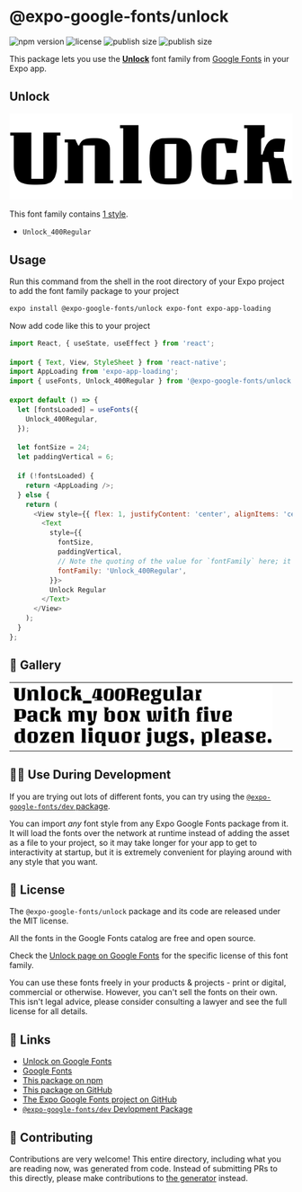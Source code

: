 # @expo-google-fonts/unlock

![npm version](https://flat.badgen.net/npm/v/@expo-google-fonts/unlock)
![license](https://flat.badgen.net/github/license/expo/google-fonts)
![publish size](https://flat.badgen.net/packagephobia/install/@expo-google-fonts/unlock)
![publish size](https://flat.badgen.net/packagephobia/publish/@expo-google-fonts/unlock)

This package lets you use the [**Unlock**](https://fonts.google.com/specimen/Unlock) font family from [Google Fonts](https://fonts.google.com/) in your Expo app.

## Unlock

![Unlock](./font-family.png)

This font family contains [1 style](#-gallery).

- `Unlock_400Regular`

## Usage

Run this command from the shell in the root directory of your Expo project to add the font family package to your project
```sh
expo install @expo-google-fonts/unlock expo-font expo-app-loading
```

Now add code like this to your project
```js
import React, { useState, useEffect } from 'react';

import { Text, View, StyleSheet } from 'react-native';
import AppLoading from 'expo-app-loading';
import { useFonts, Unlock_400Regular } from '@expo-google-fonts/unlock';

export default () => {
  let [fontsLoaded] = useFonts({
    Unlock_400Regular,
  });

  let fontSize = 24;
  let paddingVertical = 6;

  if (!fontsLoaded) {
    return <AppLoading />;
  } else {
    return (
      <View style={{ flex: 1, justifyContent: 'center', alignItems: 'center' }}>
        <Text
          style={{
            fontSize,
            paddingVertical,
            // Note the quoting of the value for `fontFamily` here; it expects a string!
            fontFamily: 'Unlock_400Regular',
          }}>
          Unlock Regular
        </Text>
      </View>
    );
  }
};

```

## 🔡 Gallery


||||
|-|-|-|
|![Unlock_400Regular](./Unlock_400Regular.ttf.png)||||


## 👩‍💻 Use During Development

If you are trying out lots of different fonts, you can try using the [`@expo-google-fonts/dev` package](https://github.com/expo/google-fonts/tree/master/font-packages/dev#readme).

You can import *any* font style from any Expo Google Fonts package from it. It will load the fonts
over the network at runtime instead of adding the asset as a file to your project, so it may take longer
for your app to get to interactivity at startup, but it is extremely convenient
for playing around with any style that you want.

## 📖 License

The `@expo-google-fonts/unlock` package and its code are released under the MIT license.

All the fonts in the Google Fonts catalog are free and open source.

Check the [Unlock page on Google Fonts](https://fonts.google.com/specimen/Unlock) for the specific license of this font family.

You can use these fonts freely in your products & projects - print or digital, commercial or otherwise. However, you can't sell the fonts on their own. This isn't legal advice, please consider consulting a lawyer and see the full license for all details.

## 🔗 Links

- [Unlock on Google Fonts](https://fonts.google.com/specimen/Unlock)
- [Google Fonts](https://fonts.google.com/)
- [This package on npm](https://www.npmjs.com/package/@expo-google-fonts/unlock)
- [This package on GitHub](https://github.com/expo/google-fonts/tree/master/font-packages/unlock)
- [The Expo Google Fonts project on GitHub](https://github.com/expo/google-fonts)
- [`@expo-google-fonts/dev` Devlopment Package](https://github.com/expo/google-fonts/tree/master/font-packages/dev)

## 🤝 Contributing

Contributions are very welcome! This entire directory, including what you are reading now, was generated from code. Instead of submitting PRs to this directly, please make contributions to [the generator](https://github.com/expo/google-fonts/tree/master/packages/generator) instead.
